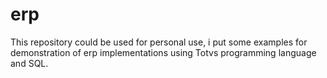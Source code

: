 # erp
This repository could be used for personal use, i put some examples for demonstration of erp implementations using Totvs programming language and SQL.
